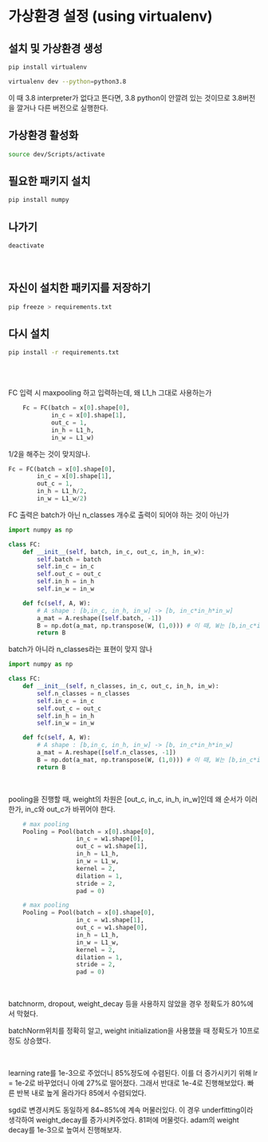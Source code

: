 # 가상환경 설정 (using virtualenv)


## 설치 및 가상환경 생성

```bash
pip install virtualenv

virtualenv dev --python=python3.8
```

이 때 3.8 interpreter가 없다고 뜬다면, 3.8 python이 안깔려 있는 것이므로 3.8버전을 깔거나 다른 버전으로 실행한다.

## 가상환경 활성화

```bash
source dev/Scripts/activate
```

## 필요한 패키지 설치

```bash
pip install numpy
```

## 나가기

```bash
deactivate
```

<br>

## 자신이 설치한 패키지를 저장하기

```bash
pip freeze > requirements.txt
```

## 다시 설치

```bash
pip install -r requirements.txt
```

<br>



<br>

FC 입력 시 maxpooling 하고 입력하는데, 왜 L1_h 그대로 사용하는가

```python
    Fc = FC(batch = x[0].shape[0],
            in_c = x[0].shape[1],
            out_c = 1,
            in_h = L1_h,
            in_w = L1_w)
```

1/2을 해주는 것이 맞지않나.

```python
Fc = FC(batch = x[0].shape[0],
        in_c = x[0].shape[1],
        out_c = 1,
        in_h = L1_h/2,
        in_w = L1_w/2)
```

FC 출력은 batch가 아닌 n_classes 개수로 출력이 되어야 하는 것이 아닌가

```python
import numpy as np

class FC:
    def __init__(self, batch, in_c, out_c, in_h, in_w):
        self.batch = batch
        self.in_c = in_c
        self.out_c = out_c
        self.in_h = in_h
        self.in_w = in_w

    def fc(self, A, W):
        # A shape : [b,in_c, in_h, in_w] -> [b, in_c*in_h*in_w]
        a_mat = A.reshape([self.batch, -1])
        B = np.dot(a_mat, np.transpose(W, (1,0))) # 이 때, W는 [b,in_c*in_h*in_w]이지만, 연산을 위해 [in_c*in_h*in_w, b]로 transpose
        return B
```

batch가 아니라 n_classes라는 표현이 맞지 않나

```python
import numpy as np

class FC:
    def __init__(self, n_classes, in_c, out_c, in_h, in_w):
        self.n_classes = n_classes
        self.in_c = in_c
        self.out_c = out_c
        self.in_h = in_h
        self.in_w = in_w

    def fc(self, A, W):
        # A shape : [b,in_c, in_h, in_w] -> [b, in_c*in_h*in_w]
        a_mat = A.reshape([self.n_classes, -1])
        B = np.dot(a_mat, np.transpose(W, (1,0))) # 이 때, W는 [b,in_c*in_h*in_w]이지만, 연산을 위해 [in_c*in_h*in_w, b]로 transpose
        return B
```

<br>

pooling을 진행할 때, weight의 차원은 [out_c, in_c, in_h, in_w]인데 왜 순서가 이러한가, in_c와 out_c가 바뀌어야 한다.

```python
    # max pooling
    Pooling = Pool(batch = x[0].shape[0],
                   in_c = w1.shape[0],
                   out_c = w1.shape[1],
                   in_h = L1_h,
                   in_w = L1_w,
                   kernel = 2,
                   dilation = 1,
                   stride = 2,
                   pad = 0)
```

```python
    # max pooling
    Pooling = Pool(batch = x[0].shape[0],
                   in_c = w1.shape[1],
                   out_c = w1.shape[0],
                   in_h = L1_h,
                   in_w = L1_w,
                   kernel = 2,
                   dilation = 1,
                   stride = 2,
                   pad = 0)
```


<br>

batchnorm, dropout, weight_decay 등을 사용하지 않았을 경우 정확도가 80%에서 막혔다.

batchNorm위치를 정확히 알고, weight initialization을 사용했을 때 정확도가 10프로정도 상승했다.

<br>

learning rate를 1e-3으로 주었더니 85%정도에 수렴된다. 이를 더 증가시키기 위해 lr = 1e-2로 바꾸었더니 아예 27%로 떨어졌다. 그래서 반대로 1e-4로 진행해보았다. 빠른 반복 내로 높게 올라가다 85에서 수렴되었다.


sgd로 변경시켜도 동일하게 84~85%에 계속 머물러있다. 이 경우 underfitting이라 생각하여 weight_decay를 증가시켜주었다. 81퍼에 머물럿다. adam의 weight decay를 1e-3으로 높여서 진행해보자.

